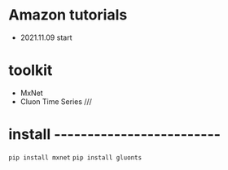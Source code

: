 # Amazon tutorials 
* 2021.11.09 start

# toolkit
* MxNet
* Cluon Time Series ///
<!-- https://aws.amazon.com/jp/blogs/news/creating-neural-time-series-models-with-gluon-time-series/ -->
<!-- "使い方" -->
# install -------------------------
`pip install mxnet`
`pip install gluonts` 